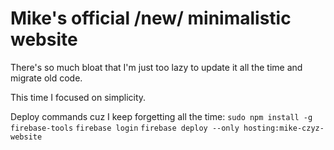# Mike's official /new/ minimalistic website

There's so much bloat that I'm just too lazy to update it all the time and migrate old code.

This time I focused on simplicity.

Deploy commands cuz I keep forgetting all the time:
`sudo npm install -g firebase-tools`
`firebase login`
`firebase deploy --only hosting:mike-czyz-website`
